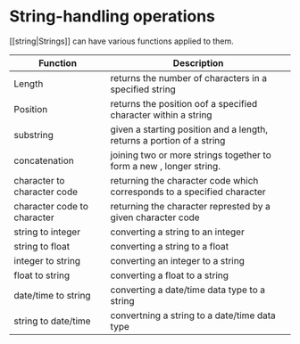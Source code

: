 # String-handling operations
[[string|Strings]] can have various functions applied to them.

| Function                    | Description                                                             |
| --------------------------- | ----------------------------------------------------------------------- |
| Length                      | returns the number of characters in a specified string                  |
| Position                    | returns the position oof a specified character within a string          |
| substring                   | given a starting position and a length, returns a portion of a string   |
| concatenation               | joining two or more strings together to form a new , longer string.     |
| character to character code | returning the character code which corresponds to a specified character |
| character code to character | returning the character represted by a given character code             |
| string to integer           | converting a string to an integer                                       |
| string to float             | converting a string to a float                                          |
| integer to string           | converting an integer to a string                                       |
| float to string             | converting a float to a string                                          |
| date/time to string         | converting a date/time data type to a string                            |
| string to date/time         | convertning a string to a date/time data type                                                                        |
